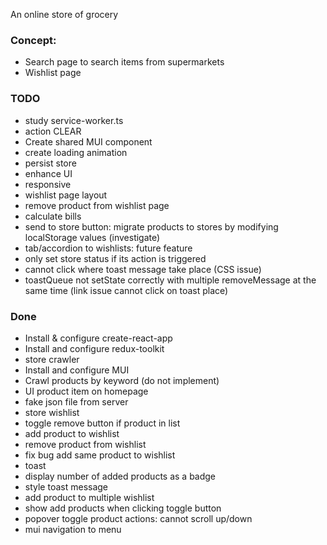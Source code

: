 An online store of grocery

### Concept:

- Search page to search items from supermarkets
- Wishlist page


### TODO

- study service-worker.ts
- action CLEAR
- Create shared MUI component
- create loading animation
- persist store
- enhance UI
- responsive
- wishlist page layout
- remove product from wishlist page
- calculate bills
- send to store button: migrate products to stores by modifying localStorage values (investigate)
- tab/accordion to wishlists: future feature
- only set store status if its action is triggered
- cannot click where toast message take place (CSS issue)
- toastQueue not setState correctly with multiple removeMessage at the same time (link issue cannot click on toast place)


### Done

- Install & configure create-react-app
- Install and configure redux-toolkit
- store crawler
- Install and configure MUI
- Crawl products by keyword (do not implement)
- UI product item on homepage
- fake json file from server
- store wishlist
- toggle remove button if product in list
- add product to wishlist
- remove product from wishlist
- fix bug add same product to wishlist
- toast
- display number of added products as a badge
- style toast message
- add product to multiple wishlist
- show add products when clicking toggle button
- popover toggle product actions: cannot scroll up/down
- mui navigation to menu
